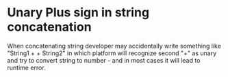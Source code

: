 # Unary Plus sign in string concatenation

When concatenating string developer may accidentally write something like "String1 + + String2" in which platform will recognize second "+" as unary and try to convert string to number - and in most cases it will lead to runtime error. 
